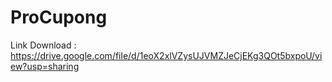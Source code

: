 # ProCupong

Link Download : https://drive.google.com/file/d/1eoX2xlVZysUJVMZJeCjEKg3QOt5bxpoU/view?usp=sharing
